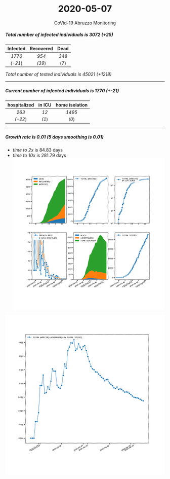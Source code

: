 <div align='center'>

# 2020-05-07
CoVid-19 Abruzzo Monitoring
</div>

##### Total number of infected individuals is 3072 (+25)
Infected | Recovered | Dead
:---: | :---: | :---:
*1770* | *954* | *348*
*(-21*) | *(39*) | (*7*)

*Total number of tested individuals is 45021 (+1218)*
***
##### Current number of infected individuals is 1770 (+-21)
hospitalized | in ICU | home isolation
:---: | :---: | :---:
*263* |*12* |*1495*
*(-22*) |*(1*) |*(0*)
***
##### Growth rate is 0.01 (5 days smoothing is 0.01)
- *time to 2x* is 84.83 days
- *time to 10x* is 281.79 days
![stats][stats]

![infected_normalized][infected_normalized]

[stats]: stats_Abruzzo.png
[infected_normalized]: infected_normalized_Abruzzo.png

